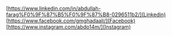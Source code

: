 [https://www.linkedin.com/in/abdullah-farag%F0%9F%87%B5%F0%9F%87%B8-0296511b2/](Linkedin)
[https://www.facebook.com/gmghadaali/](Facebook)
[https://www.instagram.com/abdo14m/](Instagram)

